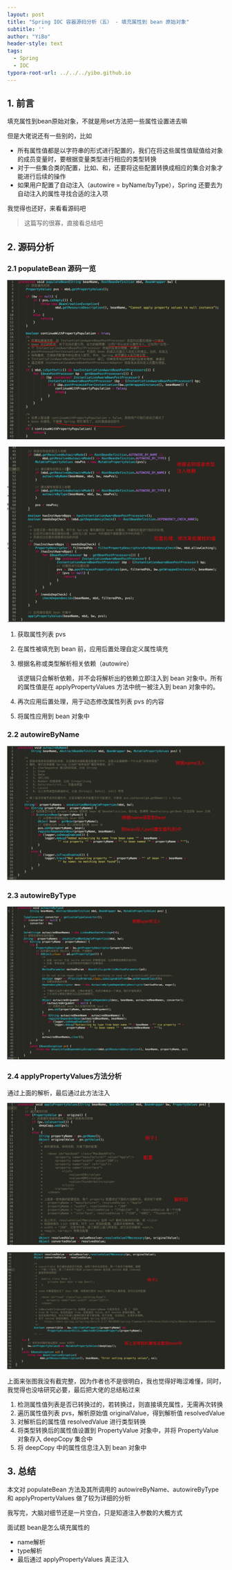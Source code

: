 ```yaml
---
layout: post
title: "Spring IOC 容器源码分析（五） - 填充属性到 bean 原始对象"
subtitle: ''
author: "YiBo"
header-style: text
tags:
  - Spring
  - IOC
typora-root-url: ../../../yibo.github.io
---
```


## 1. 前言

填充属性到bean原始对象，不就是用set方法把一些属性设置进去嘛

但是大佬说还有一些别的，比如

- 所有属性值都是以字符串的形式进行配置的，我们在将这些属性值赋值给对象的成员变量时，要根据变量类型进行相应的类型转换
- 对于一些集合类的配置，比如、和，还要将这些配置转换成相应的集合对象才能进行后续的操作
- 如果用户配置了自动注入（autowire = byName/byType），Spring 还要去为自动注入的属性寻找合适的注入项

我觉得也还好，来看看源码吧



> 这篇写的很寡，直接看总结吧



## 2. 源码分析

### 2.1 populateBean 源码一览

![image-20201025165937498](/img/in-post/2020-10/image-20201025165937498.png)

![image-20201025170100259](/img/in-post/2020-10/image-20201025170100259.png)

1. 获取属性列表 pvs

2. 在属性被填充到 bean 前，应用后置处理自定义属性填充

3. 根据名称或类型解析相关依赖（autowire）

   该逻辑只会解析依赖，并不会将解析出的依赖立即注入到 bean 对象中。所有的属性值是在 applyPropertyValues 方法中统一被注入到 bean 对象中的。

4. 再次应用后置处理，用于动态修改属性列表 pvs 的内容

5. 将属性应用到 bean 对象中



### 2.2 autowireByName

![image-20201025170510753](/img/in-post/2020-10/image-20201025170510753.png)

### 2.3 autowireByType

![image-20201025170750090](/img/in-post/2020-10/image-20201025170750090.png)

### 2.4 applyPropertyValues方法分析

通过上面的解析，最后通过此方法注入

![image-20201025171631588](/img/in-post/2020-10/image-20201025171631588.png)

![image-20201025171805548](/img/in-post/2020-10/image-20201025171805548.png)

上面来张图我没有截完整，因为作者也不是很明白，我也觉得好晦涩难懂，同时，我觉得也没啥研究必要，最后把大佬的总结粘过来

1. 检测属性值列表是否已转换过的，若转换过，则直接填充属性，无需再次转换
2. 遍历属性值列表 pvs，解析原始值 originalValue，得到解析值 resolvedValue
3. 对解析后的属性值 resolvedValue 进行类型转换
4. 将类型转换后的属性值设置到 PropertyValue 对象中，并将 PropertyValue 对象存入 deepCopy 集合中
5. 将 deepCopy 中的属性信息注入到 bean 对象中



## 3. 总结

本文对 populateBean 方法及其所调用的 autowireByName、autowireByType 和 applyPropertyValues 做了较为详细的分析

我写完，大脑对细节还是一片空白，只是知道注入参数的大概方式

面试题 bean是怎么填充属性的

- name解析
- type解析
- 最后通过 applyPropertyValues 真正注入

